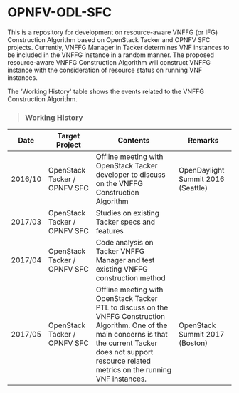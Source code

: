 # OPNFV-ODL-SFC
This is a repository for development on resource-aware VNFFG (or IFG) Construction Algorithm based on OpenStack Tacker and OPNFV SFC projects. 
Currently, VNFFG Manager in Tacker determines VNF instances to be included in the VNFFG instance in a random manner. The proposed resource-aware VNFFG Construction Algorithm will construct VNFFG instance with the consideration of resource status on running VNF instances.

The 'Working History' table shows the events related to the VNFFG Construction Algorithm.

> ### Working History
| Date    | Target Project               | Contents                                                                                                                                                                                                              | Remarks                            |
|---------|------------------------------|-----------------------------------------------------------------------------------------------------------------------------------------------------------------------------------------------------------------------|------------------------------------|
| 2016/10 | OpenStack Tacker / OPNFV SFC | Offline meeting with OpenStack Tacker developer to discuss on the VNFFG Construction Algorithm                                                                                                                        | OpenDaylight Summit 2016 (Seattle) |
| 2017/03 | OpenStack Tacker / OPNFV SFC | Studies on existing Tacker specs and features                                                                                                                                                                         |                                    |
| 2017/04 | OpenStack Tacker / OPNFV SFC | Code analysis on Tacker VNFFG Manager and test existing VNFFG construction method                                                                                                                                     |                                    |
| 2017/05 | OpenStack Tacker / OPNFV SFC | Offline meeting with OpenStack Tacker PTL to discuss on the VNFFG Construction Algorithm. One of the main concerns is that the current Tacker does not support resource related metrics on the running VNF instances. | OpenStack Summit 2017 (Boston)     |
